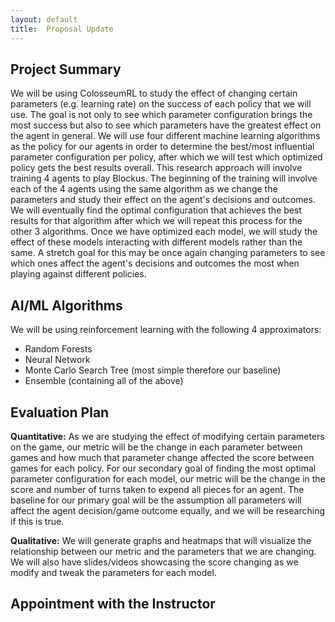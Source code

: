 ```yaml
---
layout:	default
title:	Proposal Update
---
```


## Project Summary
We will be using ColosseumRL to study the effect of changing certain parameters (e.g. learning rate) on the success of each policy that we will use. The goal is not only to see which parameter configuration brings the most success but also to see which parameters have the greatest effect on the agent in general. We will use four different machine learning algorithms as the policy for our agents in order to determine the best/most influential parameter configuration per policy, after which we will test which optimized policy gets the best results overall. This research approach will involve training 4 agents to play Blockus. The beginning of the training will involve each of the 4 agents using the same algorithm as we change the parameters and study their effect on the agent's decisions and outcomes. We will eventually find the optimal configuration that achieves the best results for that algorithm after which we will repeat this process for the other 3 algorithms. Once we have optimized each model, we will study the effect of these models interacting with different models rather than the same. A stretch goal for this may be once again changing parameters to see which ones affect the agent's decisions and outcomes the most when playing against different policies.


## AI/ML Algorithms
We will be using reinforcement learning with the following 4 approximators:
- Random Forests
- Neural Network
- Monte Carlo Search Tree (most simple therefore our baseline)
- Ensemble (containing all of the above)


## Evaluation Plan
**Quantitative:**
As we are studying the effect of modifying certain parameters on the game, our metric will be the change in each parameter between games and how much that parameter change affected the score between games for each policy. For our secondary goal of finding the most optimal parameter configuration for each model, our metric will be the change in the score and number of turns taken to expend all pieces for an agent. The baseline for our primary goal will be the assumption all parameters will affect the agent decision/game outcome equally, and we will be researching if this is true.

**Qualitative:**
We will generate graphs and heatmaps that will visualize the relationship between our metric and the parameters that we are changing. We will also have slides/videos showcasing the score changing as we modify and tweak the parameters for each model.
 

## Appointment with the Instructor
